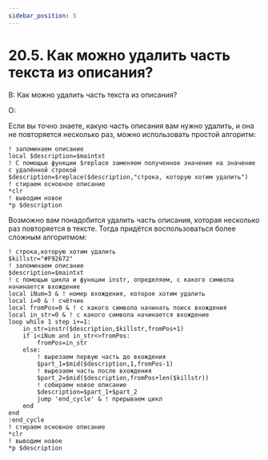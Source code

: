```yaml
---
sidebar_position: 5
---
```


# 20.5. Как можно удалить часть текста из описания?
<!-- [:faq_20_05] -->
В: Как можно удалить часть текста из описания?

О:

Если вы точно знаете, какую часть описания вам нужно удалить, и она не повторяется несколько раз, можно использовать простой алгоритм:

```qsp
! запоминаем описание
local $description=$maintxt
! С помощью функции $replace заменяем полученное значение на значение с удалённой строкой
$description=$replace($description,"строка, которую хотим удалить")
! стираем основное описание
*clr
! выводим новое
*p $description
```

Возможно вам понадобится удалить часть описания, которая несколько раз повторяется в тексте. Тогда придётся воспользоваться более сложным алгоритмом:

```qsp
! строка,которую хотим удалить
$killstr="#F92672"
! запоминаем описание
$description=$maintxt
! с помощью цикла и функции instr, определяем, с какого символа начинается вхождение
local iNum=3 & ! номер вхождения, которое хотим удалить
local i=0 & ! счётчик
local fromPos=0 & ! с какого символа начинать поиск вхождения
local in_str=0 & ! с какого символа начинается вхождение
loop while 1 step i+=1:
	in_str=instr($description,$killstr,fromPos+1)
	if i<iNum and in_str<>fromPos:
		fromPos=in_str
	else:
		! вырезаем первую часть до вхождения
		$part_1=$mid($description,1,fromPos-1)
		! вырезаем часть после вхождения
		$part_2=$mid($description,fromPos+len($killstr))
		! собираем новое описание
		$description=$part_1+$part_2
		jump 'end_cycle' & ! прерываем цикл
	end
end
:end_cycle
! стираем основное описание
*clr
! выводим новое
*p $description
```

